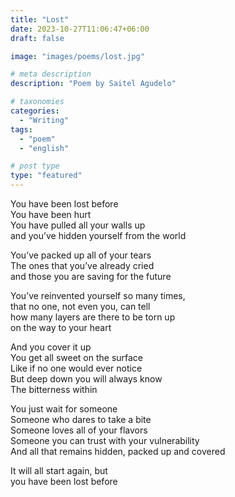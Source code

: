 ```yaml
---
title: "Lost"
date: 2023-10-27T11:06:47+06:00
draft: false

image: "images/poems/lost.jpg"

# meta description
description: "Poem by Saitel Agudelo"

# taxonomies
categories: 
  - "Writing"
tags:
  - "poem"
  - "english"

# post type
type: "featured"
---
```


You have been lost before \
You have been hurt \
You have pulled all your walls up \
and you’ve hidden yourself from the world

You’ve packed up all of your tears \
The ones that you’ve already cried \
and those you are saving for the future

You’ve reinvented yourself so many times, \
that no one, not even you, can tell \
how many layers are there to be torn up \
on the way to your heart

And you cover it up \
You get all sweet on the surface \
Like if no one would ever notice \
But deep down you will always know \
The bitterness within

You just wait for someone \
Someone who dares to take a bite \
Someone loves all of your flavors \
Someone you can trust with your vulnerability \
And all that remains hidden, packed up and covered

It will all start again, but \
you have been lost before
